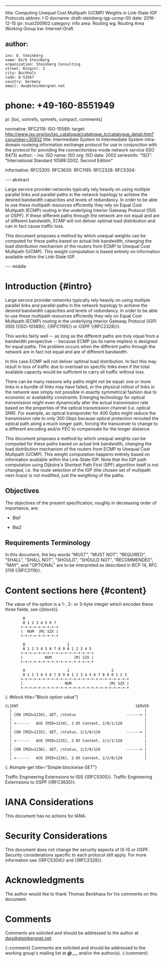 ---
title: Computing Unequal Cost Multipath (UCMP) Weights in Link-State IGP Protocols
abbrev: I-D
docname: draft-steinberg-igp-ucmp-00
date: 2016-12-15
ipr: trust200902
category: info
area: Routing
wg: Routing Area Working Group
kw: Internet-Draft

author:
  -
    ins: D. Steinberg
    name: Dirk Steinberg
    organization: Steinberg Consulting
    street: Ringstr. 2
    city: Buchholz
    code: D-53567
    country: Germany
    email: dws@steinbergnet.net
#   phone: +49-160-8551949 

pi: [toc, sortrefs, symrefs, compact, comments]

normative:
  RFC2119:
  ISO-10589:
    target: http://www.iso.org/iso/iso_catalogue/catalogue_tc/catalogue_detail.htm?csnumber=30932
    title: Intermediate System to Intermediate System intra-domain routeing information exchange protocol for use in conjunction with the protocol for providing the connectionless-mode network service (ISO 8473)
    author:
      -
        ins: ISO
        name: ISO
        org: ISO
    date: 2002
    seriesinfo:
      "ISO": "International Standard 10589:2002, Second Edition"

informative:
  RFC5305:
  RFC3630:
  RFC1195:
  RFC2328:
  RFC5304:
  
--- abstract

Large service provider networks typically rely heavily on using
multiple parallel links and parallel paths in the network topology to
achieve the desired bandwidth capacities and levels of redundancy. In
order to be able to use these multipath resources efficiently they
rely on Equal Cost Multipath (ECMP) routing in the underlying Interior
Gateway Protocol (ISIS or OSPF).  If these different paths through the
network are not equal and are of different bandwidth, ECMP will not
deliver optimal load distribution and can in fact cause traffic loss.

This document proposes a method by which unequal weights can be
computed for these paths based on actual link bandwidth, changing the
load distribution mechanism of the routers from ECMP to Unequal Cost
Multipath (UCMP). This weight computation is based entirely on
information available within the Link-State IGP.

--- middle

Introduction   {#intro}
============

Large service provider networks typically rely heavily on using
multiple parallel links and parallel paths in the network topology to
achieve the desired bandwidth capacities and levels of redundancy. In
order to be able to use these multipath resources efficiently they
rely on Equal Cost Multipath (ECMP) routing in the underlying Interior
Gateway Protocol (IGP) (ISIS {{ISO-10589}}, {{RFC1195}} or OSPF {{RFC2328}}).

This works fairly well -- as long as the different paths are truly equal
from a bandwidth perspective -- because ECMP (as its name implies) is
designed for equal paths.  The problem occurs when the different
paths through the network are in fact not equal and are of different
bandwidth.

In this case ECMP will not deliver optimal load distribution. In fact
this may result in loss of traffic due to overload on specific links
even if the total available capacity would be sufficient to carry all
traffic without loss.

There can be many reasons why paths might not be equal: one or more
links in a bundle of links may have failed, or the physical rollout of
links in the network was simply not possible in exactly symmetrical
fashion due to economic or availability constraints. Emerging
technology for optical transmission might even dynamically alter the
actual transmission rate based on the properties of the optical
transmission channel (i.e. optical SNR). For example, an optical
transponder for 400 Gpbs might reduce the transmission rate to only
300 Gbps because optical protection rerouted the optical path along
a much longer path, forcing the transceiver to change to a different
encoding and/or FEC to compensate for the longer distance.

This document proposes a method by which unequal weights can be computed
for these paths based on actual link bandwidth, changing the load
distribution mechanism of the routers from ECMP to Unequal Cost
Multipath (UCMP). This weight computation happens entirely based on
information available within the Link-State IGP. Note that the IGP
path computation using Dijkstra's Shortest Path First (SPF) algorithm
itself is not changed, i.e. the route selection of the IGP (the chosen
set of multipath next-hops) is not modified, just the weigthing of the
paths.

Objectives
----------

The objectives of the present specification, roughly in decreasing
order of importance, are:

* Bla1

* Bla2

Requirements Terminology
------------------------

In this document, the key words "MUST", "MUST NOT", "REQUIRED",
"SHALL", "SHALL NOT", "SHOULD", "SHOULD NOT", "RECOMMENDED", "MAY",
and "OPTIONAL" are to be interpreted as described in BCP 14, RFC 2119
{{RFC2119}}.

Content sections here   {#content}
=====================

The value of the option is a 1-, 2- or 3-byte integer which encodes
these three fields, see {{block}}.

            0
            0 1 2 3 4 5 6 7
           +-+-+-+-+-+-+-+-+
           |  NUM  |M| SZX |
           +-+-+-+-+-+-+-+-+

            0                   1
            0 1 2 3 4 5 6 7 8 9 0 1 2 3 4 5
           +-+-+-+-+-+-+-+-+-+-+-+-+-+-+-+-+
           |          NUM          |M| SZX |
           +-+-+-+-+-+-+-+-+-+-+-+-+-+-+-+-+

            0                   1                   2
            0 1 2 3 4 5 6 7 8 9 0 1 2 3 4 5 6 7 8 9 0 1 2 3
           +-+-+-+-+-+-+-+-+-+-+-+-+-+-+-+-+-+-+-+-+-+-+-+-+
           |                   NUM                 |M| SZX |
           +-+-+-+-+-+-+-+-+-+-+-+-+-+-+-+-+-+-+-+-+-+-+-+-+
{: #block title="Block option value"}

~~~~~~~~~~~
CLIENT                                                     SERVER
  |                                                            |
  | CON [MID=1234], GET, /status                       ------> |
  |                                                            |
  | <------   ACK [MID=1234], 2.05 Content, 2/0/1/128          |
  |                                                            |
  | CON [MID=1235], GET, /status, 2/1/0/128            ------> |
  |                                                            |
  | <------   ACK [MID=1235], 2.05 Content, 2/1/1/128          |
  |                                                            |
  | CON [MID=1236], GET, /status, 2/2/0/128            ------> |
  |                                                            |
  | <------   ACK [MID=1236], 2.05 Content, 2/2/0/128          |
~~~~~~~~~~~
{: #simple-get title="Simple blockwise GET"}

Traffic Engineering Externsions to ISIS {{RFC5305}}. 
Traffic Engineering Externsions to OSPF {{RFC3630}}. 

IANA Considerations
===================

This document has no actions for IANA.

Security Considerations
=======================

This document does not change the security aspects of IS-IS or OSPF.
Security considerations specific to each protocol still apply. For
more information see {{RFC5304}} and {{RFC2328}}.

Acknowledgments
===============

The author would like to thank Thomas Beckhaus for his comments on
this document.

Comments
========

Comments are solicited and should be addressed to the author at dws@steinbergnet.net.

{::comment}
Comments are solicited and should be addressed to the working group's
mailing list at ___@______ and/or the author(s).
{:/comment}
